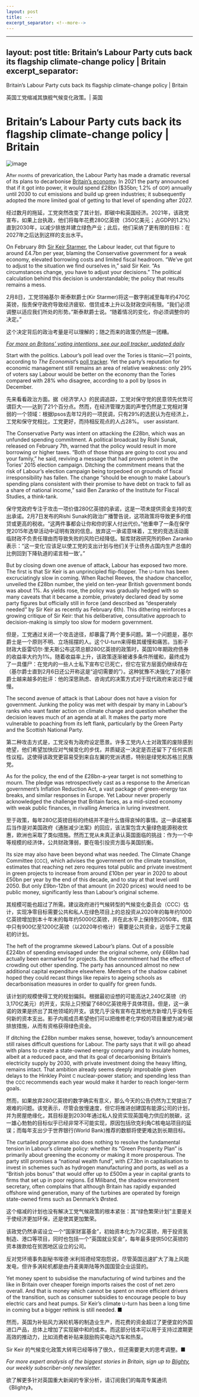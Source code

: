 ```yaml
---
layout: post
title: ---
excerpt_separator: <!--more-->
---
```



<!--more-->

---
layout: post
title: Britain’s Labour Party cuts back its flagship climate-change policy | Britain
excerpt_separator: <!--more-->
---


<!--more-->

Britain’s Labour Party cuts back its flagship climate-change policy | Britain

英国工党缩减其旗舰气候变化政策。| 英国


# Britain’s Labour Party cuts back its flagship climate-change policy | Britain

![image](https://images.weserv.nl/?url=www.economist.com/img/b/1280/720/90/media-assets/image/20240210_BRP505.jpg)

<div></div><p><span>A</span><small>fter months</small> of prevarication, the Labour Party has made a dramatic reversal of its plans to decarbonise <a href="https://www.economist.com/britain/2024/02/08/britains-economy-will-need-rate-cuts-sooner-rather-than-later">Britain’s economy</a>. In 2021 the party announced that if it got into power, it would spend £28bn ($35bn; 1.2% of <small>GDP</small>) annually until 2030 to cut emissions and build up green industries; it subsequently adopted the more limited goal of getting to that level of spending after 2027.</p>

经过数月的拖延，工党突然改变了其计划，即碳中和英国经济。2021年，该政党宣布，如果上台执政，他们将每年花费280亿英镑（350亿美元；占GDP的1.2%）直到2030年，以减少排放并建立绿色产业；此后，他们采纳了更有限的目标：在2027年之后达到这样的支出水平。


<p>On February 8th <a href="https://www.economist.com/britain/2024/01/11/keir-starmer-reform-uk-and-britains-populist-paradox">Sir Keir Starmer</a>, the Labour leader, cut that figure to around £4.7bn per year, blaming the Conservative government for a weak economy, elevated borrowing costs and limited fiscal headroom. “We’ve got to adjust to the situation we find ourselves in,” said Sir Keir. “As circumstances change, you have to adjust your decisions.” The political calculation behind this decision is understandable; the policy that results remains a mess. </p>

2月8日，工党领袖基尔·斯泰默爵士(Kir Starmer)将这一数字削减至每年约470亿英镑，指责保守政府导致经济疲软、借贷成本上升以及财政空间有限。“我们必须调整以适应我们所处的形势。”斯泰默爵士说。“随着情况的变化，你必须调整你的决定。”

这个决定背后的政治考量是可以理解的；随之而来的政策仍然是一团糟。


<div><div><div id="econ-1"></div></div></div><aside><p><a href="https://www.economist.com/interactive/uk-general-election/polls"><i>For more on Britons’ voting intentions, see our poll tracker, updated daily</i></a></p></aside><p>Start with the politics. Labour’s poll lead over the Tories is titanic—21 points, according to <i>The Economist</i>’s <a href="https://www.economist.com/interactive/uk-general-election/polls">poll tracker</a>. Yet the party’s reputation for economic management still remains an area of relative weakness: only 29% of voters say Labour would be better on the economy than the Tories compared with 28% who disagree, according to a poll by Ipsos in December.</p>

先来看看政治方面。据《经济学人》的民调追踪，工党对保守党的民意领先优势可谓巨大——达到了21个百分点。然而，在经济管理方面的声誉仍然是工党相对薄弱的一个领域：根据Ipsos去年12月的一项民调，只有29%的选民认为在经济上，工党和保守党相比，工党更好，而持相反观点的人占28%。
user
assistant.


<p>The Conservative Party was intent on attacking the £28bn, which was an unfunded spending commitment. A political broadcast by Rishi Sunak, released on February 7th, warned that the policy would result in more borrowing or higher taxes. “Both of those things are going to cost you and your family,” he said, reviving a message that had proven potent in the Tories’ 2015 election campaign. Ditching the commitment means that the risk of Labour’s election campaign being torpedoed on grounds of fiscal irresponsibility has fallen. The change “should be enough to make Labour’s spending plans consistent with their promise to have debt on track to fall as a share of national income,” said Ben Zaranko of the Institute for Fiscal Studies, a think-tank. </p>

保守党政府专注于攻击一项价值280亿英镑的承诺，这是一项未提供资金支持的支出承诺。2月7日发布的Rishi Sunak的政治广播警告说，这项政策将导致更多的借贷或更高的税收。“这两件事都会让你和你的家人付出代价。”他重申了一条在保守党2015年选举活动中证明有效的信息。放弃这一承诺意味着，工党的竞选活动面临财政不负责任理由而导致失败的风险已经降低。智库财政研究所的Ben Zaranko表示：“这一变化‘应该足以使工党的支出计划与他们关于让债务占国内生产总值的比例回到下降轨道的诺言相一致’。”


<p>But by closing down one avenue of attack, Labour has exposed two more. The first is that Sir Keir is an unprincipled flip-flopper. The <small>U</small>-turn has been excruciatingly slow in coming. When Rachel Reeves, the shadow chancellor, unveiled the £28bn number, the yield on ten-year British government bonds was about 1%. As yields rose, the policy was gradually hedged with so many caveats that it became a zombie, privately declared dead by some party figures but officially still in force (and described as “desperately needed” by Sir Keir as recently as February 6th). This dithering reinforces a growing critique of Sir Keir: that his deliberative, consultative approach to decision-making is simply too slow for modern government. </p>

但是，工党通过关闭一个攻击途径，却暴露了两个更多问题。第一个问题是，基尔爵士是一个原则不明、立场摇摆的人。这个U-turn来得极其缓慢和痛苦。当影子财政大臣雷切尔·里夫斯公布这项总额280亿英镑的政策时，英国10年期政府债券的收益率大约为1%。随着收益率上升，该政策逐渐被诸多条件所缓和，最终成为了一具僵尸：在党内的一些人士私下宣布它已死亡，但它在官方层面仍继续存在（基尔爵士直到2月6日还公开称这是“迫切需要的”）。这种犹豫不决强化了对基尔爵士越来越多的批评：他的深思熟虑、咨询式的决策方式对于现代政府来说过于缓慢。


<div><div><div id="econ-2"></div></div></div><p>The second avenue of attack is that Labour does not have a vision for government. Junking the policy was met with despair by many in Labour’s ranks who want faster action on climate change and question whether the decision leaves much of an agenda at all. It makes the party more vulnerable to poaching from its left flank, particularly by the Green Party and the Scottish National Party. </p>

第二种攻击方式是，工党没有为政府设定愿景。许多工党内人士对政策的废除感到绝望，他们希望加快应对气候变化的步伐，并质疑这一决定是否还留下了任何实质性议程。这使得该政党更容易受到来自左翼的党派诱惑，特别是绿党和苏格兰民族党。


<p>As for the policy, the end of the £28bn-a-year target is not something to mourn. The pledge was retrospectively cast as a response to the American government’s Inflation Reduction Act, a vast package of green-energy tax breaks, and similar responses in Europe. Yet Labour never properly acknowledged the challenge that Britain faces, as a mid-sized economy with weak public finances, in rivalling America in luring investment. </p>

至于政策，每年280亿英镑目标的终结并不是什么值得哀悼的事情。这一承诺被事后当作是对美国政府《通胀减少法案》的回应，该法案包含大量绿色能源税收优惠，欧洲也采取了类似措施。然而工党从未真正承认英国面临的挑战：作为一个中等规模的经济体，公共财政薄弱，要在吸引投资方面与美国抗衡。


<p>Its size may also have been beyond what was needed. The Climate Change Committee (<small>CCC</small>), which advises the government on the climate transition, estimates that reaching net zero requires total public and private investment in green projects to increase from around £10bn per year in 2020 to about £50bn per year by the end of this decade, and to stay at that level until 2050. But only £9bn-12bn of that amount (in 2020 prices) would need to be public money, significantly less than Labour’s original scheme. </p>

其规模可能也超过了所需。建议政府进行气候转型的气候变化委员会（CCC）估计，实现净零目标需要公共和私人在绿色项目上的总投资从2020年的每年约1000亿英镑增加到本十年末的每年约5000亿英镑，并在此水平上保持到2050年。但其中只有900亿至1200亿英镑（以2020年价格计）需要是公共资金，远低于工党最初的计划。


<p>The heft of the programme skewed Labour’s plans. Out of a possible £224bn of spending envisaged under the original scheme, only £68bn had actually been earmarked for projects. But the commitment had the effect of crowding out other spending. The party has announced almost no new additional capital expenditure elsewhere. Members of the shadow cabinet hoped they could recast things like repairs to ageing schools as decarbonisation measures in order to qualify for green funds. </p>

该计划的规模使得工党的规划偏斜。根据最初设想的可能高达2,240亿英镑（约3,170亿美元）的开支，实际上只预留了680亿英镑用于具体项目。但是，这一承诺的效果是挤出了其他领域的开支。该党几乎没有宣布在其他地方新增几乎没有任何新的资本支出。影子内阁成员希望他们可以把维修老化学校的项目重塑为减少碳排放措施，从而有资格获得绿色资金。


<p>If ditching the £28bn number makes sense, however, today’s announcement still raises difficult questions for Labour. The party says that it will go ahead with plans to create a state-owned energy company and to insulate homes, albeit at a reduced pace, and that its goal of decarbonising Britain’s electricity supply by 2030, with private investment doing the heavy lifting, remains intact. That ambition already seems deeply improbable given delays to the Hinkley Point <small>C</small> nuclear-power station; and spending less than the <small>CCC </small>recommends each year would make it harder to reach longer-term goals. </p>

然而，如果放弃280亿英镑的数字确实有意义，那么今天的公告仍然为工党提出了艰难的问题。该党表示，尽管会放慢速度，但它将推进创建国有能源公司的计划，并为房屋绝缘化，其目标是到2030年通过私人投资实现英国电力供应的脱碳，这一雄心勃勃的目标似乎已经非常不可能实现，原因包括欣克利角C核电站项目的延误；而每年支出少于世界银行(World Bank)推荐的数额将使更难达到长期目标。


<p>The curtailed programme also does nothing to resolve the fundamental tension in Labour’s climate policy: whether its “Green Prosperity Plan” is primarily about greening the economy or making it more prosperous. The party still promises a “national wealth fund”, with £7.3bn in capitalisation to invest in schemes such as hydrogen manufacturing and ports, as well as a “British jobs bonus” that would offer up to £500m a year in capital grants to firms that set up in poor regions. Ed Miliband, the shadow environment secretary, often complains that although Britain has rapidly expanded offshore wind generation, many of the turbines are operated by foreign state-owned firms such as Denmark’s Ørsted. </p>

这个缩减的计划也没有解决工党气候政策的根本紧张：其“绿色繁荣计划”主要是关于使经济更加环保，还是使其更加繁荣。

该政党仍然承诺设立一个“国家财富基金”，初始资本化为73亿英镑，用于投资氢制造、港口等项目，同时也包括一个“英国就业奖金”，每年最多提供50亿英镑的资本拨款给在贫困地区设立的公司。

反对党环境事务副秘书埃德·米利班德经常抱怨说，尽管英国迅速扩大了海上风能发电，但许多涡轮机都是由丹麦奥斯陆等外国国营企业运营的。


<p>Yet money spent to subsidise the manufacturing of wind turbines and the like in Britain over cheaper foreign imports raises the cost of net zero overall. And that is money which cannot be spent on more efficient drivers of the transition, such as consumer subsidies to encourage people to buy electric cars and heat pumps. Sir Keir’s climate <small>U</small>-turn has been a long time in coming but a bigger rethink is still needed. ■ </p>

然而，英国为补贴风力涡轮机等的制造业生产，而花费的资金超过了更便宜的外国进口产品，总体上增加了实现碳中和的成本。而这部分钱本可以用于支持过渡期更高效的推动力，比如消费者补贴来鼓励购买电动汽车和热泵。

Sir Keir 的气候变化政策大转弯已经等待了很久，但还需要更大的思考调整。■


<p><i>For more expert analysis of the biggest stories in Britain, sign up to <a href="https://www.economist.com/newsletters/blighty">Blighty</a>, our weekly subscriber-only newsletter.</i></p>

欲了解更多针对英国重大新闻的专家分析，请订阅我们的每周专属通讯《Blighty》。

